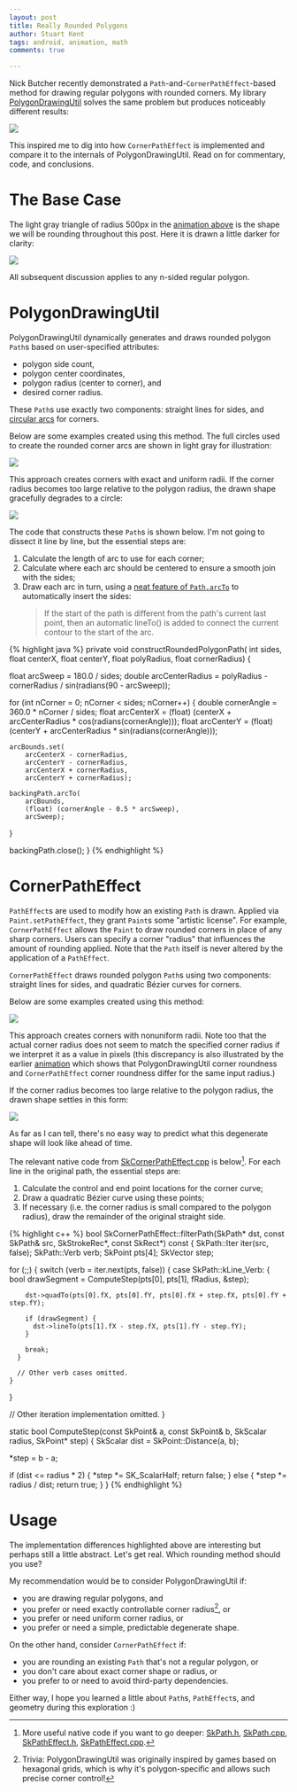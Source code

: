 ```yaml
---
layout: post
title: Really Rounded Polygons
author: Stuart Kent
tags: android, animation, math
comments: true

---
```


Nick Butcher recently demonstrated a `Path`-and-`CornerPathEffect`-based method for drawing regular polygons with rounded corners. My library [PolygonDrawingUtil](https://github.com/stkent/PolygonDrawingUtil) solves the same problem but produces noticeably different results:

<a name="animation"></a> 

<div class="image-container">
  <img src="/assets/images/really-rounded-polygons-comparison.gif" style="max-width: 400px" />
</div>

This inspired me to dig into how `CornerPathEffect` is implemented and compare it to the internals of PolygonDrawingUtil. Read on for commentary, code, and conclusions.

<!--more-->

# The Base Case

The light gray triangle of radius 500px in the [animation above](#animation) is the shape we will be rounding throughout this post. Here it is drawn a little darker for clarity:

<!-- Images for this post created using Pixel XL screenshots + convert -crop 1000x1050+40+275 -->
<div class="image-container">
  <img src="/assets/images/really-rounded-polygons-base-shape.png" style="max-width: 400px" />
</div>

All subsequent discussion applies to any n-sided regular polygon.

# PolygonDrawingUtil

PolygonDrawingUtil dynamically generates and draws rounded polygon `Path`s based on user-specified attributes:

- polygon side count,
- polygon center coordinates,
- polygon radius (center to corner), and
- desired corner radius.

These `Path`s use exactly two components: straight lines for sides, and [circular arcs](https://en.wikipedia.org/wiki/Arc_(geometry)) for corners.

Below are some examples created using this method. The full circles used to create the rounded corner arcs are shown in light gray for illustration:

<div class="image-container">
  <img src="/assets/images/really-rounded-polygons-polygondrawingutil-construction.png" />
</div>

This approach creates corners with exact and uniform radii. If the corner radius becomes too large relative to the polygon radius, the drawn shape gracefully degrades to a circle:

<div class="image-container">
  <img src="/assets/images/really-rounded-polygons-polygondrawingutil-degenerate.png" style="max-width: 400px" />
</div>

The code that constructs these `Path`s is shown below. I'm not going to dissect it line by line, but the essential steps are:

1. Calculate the length of arc to use for each corner;
2. Calculate where each arc should be centered to ensure a smooth join with the sides;
3. Draw each arc in turn, using a [neat feature of `Path.arcTo`](https://developer.android.com/reference/android/graphics/Path.html#arcTo(android.graphics.RectF,%20float,%20float)) to automatically insert the sides:
    > If the start of the path is different from the path's current last point, then an automatic lineTo() is added to connect the current contour to the start of the arc.

{% highlight java %}
private void constructRoundedPolygonPath(
    int   sides,
    float centerX,
    float centerY,
    float polyRadius,
    float cornerRadius) {

  float arcSweep = 180.0 / sides;
  double arcCenterRadius = polyRadius - cornerRadius / sin(radians(90 - arcSweep));

  for (int nCorner = 0; nCorner < sides; nCorner++) {
    double cornerAngle = 360.0 * nCorner / sides;
    float arcCenterX = (float) (centerX + arcCenterRadius * cos(radians(cornerAngle)));
    float arcCenterY = (float) (centerY + arcCenterRadius * sin(radians(cornerAngle)));

    arcBounds.set(
        arcCenterX - cornerRadius,
        arcCenterY - cornerRadius,
        arcCenterX + cornerRadius,
        arcCenterY + cornerRadius);

    backingPath.arcTo(
        arcBounds,
        (float) (cornerAngle - 0.5 * arcSweep),
        arcSweep);
  }

  backingPath.close();
}
{% endhighlight %}

# CornerPathEffect

`PathEffect`s are used to modify how an existing `Path` is drawn. Applied via `Paint.setPathEffect`, they grant `Paint`s some "artistic license". For example, `CornerPathEffect` allows the `Paint` to draw rounded corners in place of any sharp corners. Users can specify a corner "radius" that influences the amount of rounding applied. Note that the `Path` itself is never altered by the application of a `PathEffect`.

`CornerPathEffect` draws rounded polygon `Path`s using two components: straight lines for sides, and quadratic B&eacute;zier curves for corners.

Below are some examples created using this method:

<div class="image-container">
  <img src="/assets/images/really-rounded-polygons-cornerpatheffect-construction.png" />
</div>

This approach creates corners with nonuniform radii. Note too that the actual corner radius does not seem to match the specified corner radius if we interpret it as a value in pixels (this discrepancy is also illustrated by the earlier [animation](#animation) which shows that PolygonDrawingUtil corner roundness and `CornerPathEffect` corner roundness differ for the same input radius.)

If the corner radius becomes too large relative to the polygon radius, the drawn shape settles in this form:

<div class="image-container">
  <img src="/assets/images/really-rounded-polygons-cornerpatheffect-degenerate.png" style="max-width: 400px" />
</div>

As far as I can tell, there's no easy way to predict what this degenerate shape will look like ahead of time.

The relevant native code from [SkCornerPathEffect.cpp](https://android.googlesource.com/platform/external/skia/+/android-8.0.0_r4/src/effects/SkCornerPathEffect.cpp) is below[^2]. For each line in the original path, the essential steps are:

1. Calculate the control and end point locations for the corner curve;
2. Draw a quadratic B&eacute;zier curve using these points;
3. If necessary (i.e. the corner radius is small compared to the polygon radius), draw the remainder of the original straight side.

{% highlight c++ %}
bool SkCornerPathEffect::filterPath(SkPath* dst, const SkPath& src, SkStrokeRec*, const SkRect*) const {
  SkPath::Iter    iter(src, false);
  SkPath::Verb    verb;
  SkPoint         pts[4];
  SkVector        step;

  for (;;) {
    switch (verb = iter.next(pts, false)) {
      case SkPath::kLine_Verb: {
        bool drawSegment = ComputeStep(pts[0], pts[1], fRadius, &step);
                
        dst->quadTo(pts[0].fX, pts[0].fY, pts[0].fX + step.fX, pts[0].fY + step.fY);

        if (drawSegment) {
          dst->lineTo(pts[1].fX - step.fX, pts[1].fY - step.fY);
        }

        break;
      }

      // Other verb cases omitted.
    }
  }

  // Other iteration implementation omitted.
}

static bool ComputeStep(const SkPoint& a, const SkPoint& b, SkScalar radius, SkPoint* step) {
  SkScalar dist = SkPoint::Distance(a, b);

  *step = b - a;

  if (dist <= radius * 2) {
    *step *= SK_ScalarHalf;
    return false;
  } else {
    *step *= radius / dist;
    return true;
  }
}
{% endhighlight %}

# Usage

The implementation differences highlighted above are interesting but perhaps still a little abstract. Let's get real. Which rounding method should you use?

My recommendation would be to consider PolygonDrawingUtil if:

- you are drawing regular polygons, and
- you prefer or need exactly controllable corner radius[^1], or
- you prefer or need uniform corner radius, or
- you prefer or need a simple, predictable degenerate shape.

On the other hand, consider `CornerPathEffect` if:

- you are rounding an existing `Path` that's not a regular polygon, or
- you don't care about exact corner shape or radius, or
- you prefer to or need to avoid third-party dependencies.

Either way, I hope you learned a little about `Path`s, `PathEffect`s, and geometry during this exploration :)

[^1]: Trivia: PolygonDrawingUtil was originally inspired by games based on hexagonal grids, which is why it's polygon-specific and allows such precise corner control!
[^2]: More useful native code if you want to go deeper: [SkPath.h](https://android.googlesource.com/platform/external/skia/+/android-8.0.0_r4/include/core/SkPath.h), [SkPath.cpp](https://android.googlesource.com/platform/external/skia/+/android-8.0.0_r4/src/core/SkPath.cpp), [SkPathEffect.h](https://android.googlesource.com/platform/external/skia/+/android-8.0.0_r4/include/core/SkPathEffect.h), [SkPathEffect.cpp](https://android.googlesource.com/platform/external/skia/+/android-8.0.0_r4/src/core/SkPathEffect.cpp).
